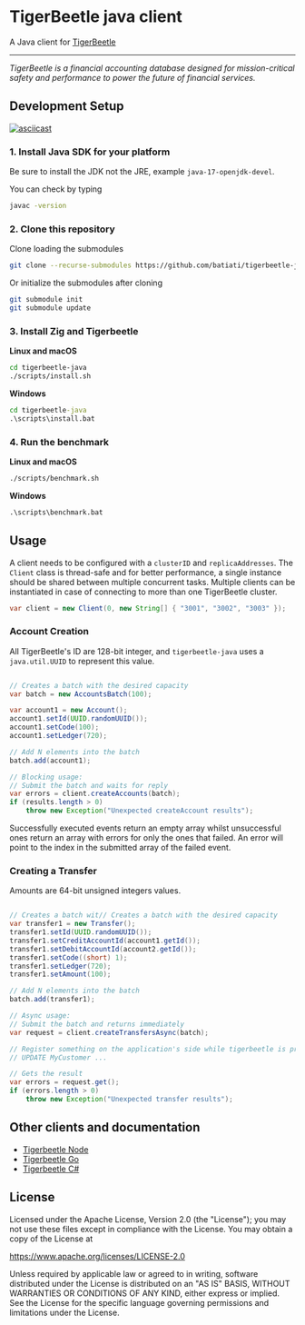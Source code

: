# TigerBeetle java client

A Java client for [TigerBeetle](https://github.com/coilhq/tigerbeetle)

****

*TigerBeetle is a financial accounting database designed for mission-critical safety and performance to power the future of financial services.*

## Development Setup

[![asciicast](https://asciinema.org/a/518508.svg)](https://asciinema.org/a/518508)

### 1. Install Java SDK for your platform

Be sure to install the JDK not the JRE, example `java-17-openjdk-devel`.

You can check by typing
```bash
javac -version
```

### 2. Clone this repository

Clone loading the submodules

```bash
git clone --recurse-submodules https://github.com/batiati/tigerbeetle-java.git
```

Or initialize the submodules after cloning

```bash
git submodule init
git submodule update 
```
### 3. Install Zig and Tigerbeetle

**Linux and macOS**

```bash
cd tigerbeetle-java
./scripts/install.sh
```

**Windows**

```cmd
cd tigerbeetle-java
.\scripts\install.bat
```

### 4. Run the benchmark

**Linux and macOS**

```bash
./scripts/benchmark.sh
```

**Windows**

```cmd
.\scripts\benchmark.bat
```

## Usage

A client needs to be configured with a `clusterID` and `replicaAddresses`.
The `Client` class is thread-safe and for better performance, a single instance should be shared between multiple concurrent tasks.
Multiple clients can be instantiated in case of connecting to more than one TigerBeetle cluster.

```java
var client = new Client(0, new String[] { "3001", "3002", "3003" });
```

### Account Creation

All TigerBeetle's ID are 128-bit integer, and `tigerbeetle-java` uses a `java.util.UUID` to represent this value.

```java

// Creates a batch with the desired capacity
var batch = new AccountsBatch(100);

var account1 = new Account();
account1.setId(UUID.randomUUID());
account1.setCode(100);
account1.setLedger(720);

// Add N elements into the batch
batch.add(account1);

// Blocking usage:
// Submit the batch and waits for reply
var errors = client.createAccounts(batch);
if (results.length > 0)
    throw new Exception("Unexpected createAccount results");
```

Successfully executed events return an empty array whilst unsuccessful ones return an array with errors for only the ones that failed. An error will point to the index in the submitted array of the failed event.

### Creating a Transfer

Amounts are 64-bit unsigned integers values.

```java

// Creates a batch wit// Creates a batch with the desired capacity
var transfer1 = new Transfer();
transfer1.setId(UUID.randomUUID());
transfer1.setCreditAccountId(account1.getId());
transfer1.setDebitAccountId(account2.getId());
transfer1.setCode((short) 1);
transfer1.setLedger(720);
transfer1.setAmount(100);

// Add N elements into the batch
batch.add(transfer1);

// Async usage:
// Submit the batch and returns immediately
var request = client.createTransfersAsync(batch);

// Register something on the application's side while tigerbeetle is processing
// UPDATE MyCustomer ...

// Gets the result
var errors = request.get();
if (errors.length > 0)
    throw new Exception("Unexpected transfer results");

```

## Other clients and documentation

- [Tigerbeetle Node](https://github.com/coilhq/tigerbeetle-node)
- [Tigerbeetle Go](https://github.com/coilhq/tigerbeetle-go)
- [Tigerbeetle C#](https://github.com/batiati/tigerbeetle-dotnet)

## License

Licensed under the Apache License, Version 2.0 (the "License"); you may not use these files except in compliance with the License. You may obtain a copy of the License at

https://www.apache.org/licenses/LICENSE-2.0

Unless required by applicable law or agreed to in writing, software distributed under the License is distributed on an "AS IS" BASIS, WITHOUT WARRANTIES OR CONDITIONS OF ANY KIND, either express or implied. See the License for the specific language governing permissions and limitations under the License.
